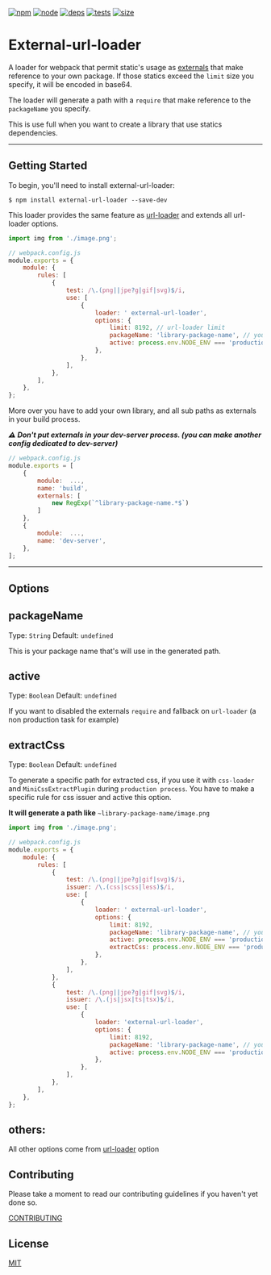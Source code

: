 [![npm][npm]][npm-url]
[![node][node]][node-url]
[![deps][deps]][deps-url]
[![tests][tests]][tests-url]
[![size][size]][size-url]

# External-url-loader

A loader for webpack that permit static's usage as [externals](https://webpack.js.org/configuration/externals/#root) that make reference to your own package. If those statics exceed the `limit` size you specify, it will be encoded in base64.

The loader will generate a path with a `require` that make reference to the `packageName` you specify.

This is use full when you want to create a library that use statics dependencies.

---

## Getting Started

To begin, you'll need to install external-url-loader:

```console
$ npm install external-url-loader --save-dev
```

This loader provides the same feature as [url-loader](https://github.com/webpack-contrib/url-loader) and extends all url-loader options.

```js
import img from './image.png';
```

```js
// webpack.config.js
module.exports = {
    module: {
        rules: [
            {
                test: /\.(png||jpe?g|gif|svg)$/i,
                use: [
                    {
                        loader: ' external-url-loader',
                        options: {
                            limit: 8192, // url-loader limit
                            packageName: 'library-package-name', // your package name
                            active: process.env.NODE_ENV === 'production', // if you want to enable or disable external-url-loader and fallback on url-loader
                        },
                    },
                ],
            },
        ],
    },
};
```

More over you have to add your own library, and all sub paths as externals in your build process.

**_:warning: Don't put externals in your dev-server process. (you can make another config dedicated to dev-server)_**

```js
// webpack.config.js
module.exports = [
    {
        module:  ...,
        name: 'build',
        externals: [
            new RegExp(`^library-package-name.*$`)
        ]
    },
    {
        module:  ...,
        name: 'dev-server',
    },
];
```

---

## Options

## packageName

Type: `String`
Default: `undefined`

This is your package name that's will use in the generated path.

## active

Type: `Boolean`
Default: `undefined`

If you want to disabled the externals `require` and fallback on `url-loader` (a non production task for example)

## extractCss

Type: `Boolean`
Default: `undefined`

To generate a specific path for extracted css, if you use it with `css-loader` and `MiniCssExtractPlugin` during `production process`. You have to make a specific rule for css issuer and active this option.

**It will generate a path like** `~library-package-name/image.png`

```js
import img from './image.png';
```

```js
// webpack.config.js
module.exports = {
    module: {
        rules: [
            {
                test: /\.(png||jpe?g|gif|svg)$/i,
                issuer: /\.(css|scss|less)$/i,
                use: [
                    {
                        loader: ' external-url-loader',
                        options: {
                            limit: 8192,
                            packageName: 'library-package-name', // your package name.
                            active: process.env.NODE_ENV === 'production', // if you want to enable or disable external-url-loader and fallback on url-loader.
                            extractCss: process.env.NODE_ENV === 'production', // if you want to enable or disable path generation for css extraction.
                        },
                    },
                ],
            },
            {
                test: /\.(png||jpe?g|gif|svg)$/i,
                issuer: /\.(js|jsx|ts|tsx)$/i,
                use: [
                    {
                        loader: 'external-url-loader',
                        options: {
                            limit: 8192,
                            packageName: 'library-package-name', // your package name.
                            active: process.env.NODE_ENV === 'production', // if you want to enable or disable external-url-loader and fallback on url-loader.
                        },
                    },
                ],
            },
        ],
    },
};
```

## others:

All other options come from [url-loader](https://github.com/webpack-contrib/url-loader) option

## Contributing

Please take a moment to read our contributing guidelines if you haven't yet done so.

[CONTRIBUTING](./.github/CONTRIBUTING.md)

## License

[MIT](./.github/LICENCE)

[npm]: https://img.shields.io/npm/v/external-url-loader.svg
[npm-url]: https://npmjs.com/package/external-url-loader
[node]: https://img.shields.io/node/v/external-url-loader.svg
[node-url]: https://nodejs.org
[deps]: https://david-dm.org/easyni/external-url-loader.svg
[deps-url]: https://david-dm.org/easyni/external-url-loader
[tests]: https://img.shields.io/circleci/project/github/easyni/external-url-loader.svg
[tests-url]: https://circleci.com/gh/easyni/external-url-loader
[cover]: https://codecov.io/gh/easyni/external-url-loader/branch/master/graph/badge.svg
[cover-url]: https://codecov.io/gh/easyni/external-url-loader
[chat]: https://img.shields.io/badge/gitter-webpack%2Fwebpack-brightgreen.svg
[chat-url]: https://gitter.im/webpack/webpack
[size]: https://packagephobia.now.sh/badge?p=external-url-loader
[size-url]: https://packagephobia.now.sh/result?p=external-url-loader

